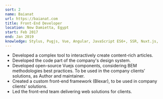 ```yaml
---
sort: 2
name: Baianat
url: https://baianat.com
title: Front-End Developer
location: New Damietta, Egypt
start: Feb 2017
end: Jan 2019
knowledge: Stylus, Pugjs, Vue, Angular, JavaScript ES6+, SSR, Nuxt.js, PWA, Webpack, Rollup, BEM, SVG animation, Canvas API, and npm.
---
```


- Developed a complex tool to interactively create content-rich articles.
- Developed the code part of the company's design system.
- Developed open-source Vuejs components, considering BEM methodologies best practices. To be used in the company clients’ solutions, as Author and maintainer.
- Created a custom front-end framework (Blexar), to be used in company clients’ solutions.
- Led the front-end team delivering web solutions for clients.

